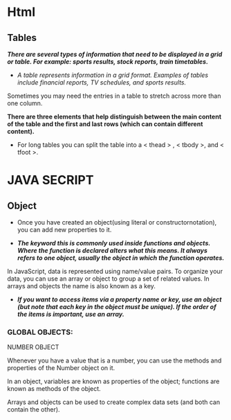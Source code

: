# Html

## Tables

***There are several types of information that need to be displayed in a grid or table. For example: sports results, stock reports, train timetables.***

* *A table represents information in a grid format. Examples of tables include financial reports, TV schedules, and sports results.*

Sometimes you may need the entries in a table to stretch across more than one column.

**There are three elements that help distinguish between the main content of the table and the first and last rows (which can contain different content).**

* For long tables you can split the table into a < thead > ,   < tbody >, and < tfoot >.





# JAVA SECRIPT

## Object



 * Once you have created an object(using literal or constructornotation), you can add new properties to it.


* ***The keyword this is commonly used inside functions and objects. Where the function is declared alters what this means. It always refers to one object, usually the object in which the function operates.***



In JavaScript, data is represented using name/value pairs. To organize your data, you can use an array or object to group a set of related values. In arrays and objects the name is also known as a key.


* ***If you want to access items via a property name or key, use an object (but note that each key in the object must be unique). If the order of the items is important, use an array.***




### GLOBAL OBJECTS:
   NUMBER OBJECT

Whenever you have a value that is a number, you can use the methods and properties of the Number object on it.


In an object, variables are known as properties of the
object; functions are known as methods of the object.


Arrays and objects can be used to create complex data sets (and both can contain the other).